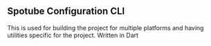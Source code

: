 ## Spotube Configuration CLI

This is used for building the project for multiple platforms and having utilities specific for the
project.
Written in Dart
